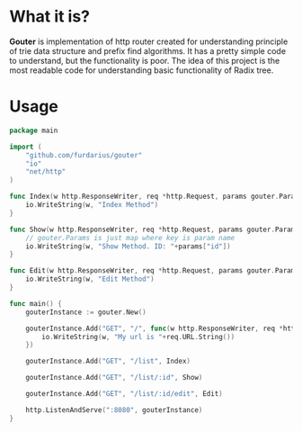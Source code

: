 # What it is?

**Gouter** is implementation of http router created for understanding principle of trie data structure and prefix find algorithms. It has a pretty simple code to understand, but the functionality is poor. The idea of this project is the most readable code for understanding basic functionality of Radix tree.

# Usage

```go
package main

import (
	"github.com/furdarius/gouter"
	"io"
	"net/http"
)

func Index(w http.ResponseWriter, req *http.Request, params gouter.Params) {
	io.WriteString(w, "Index Method")
}

func Show(w http.ResponseWriter, req *http.Request, params gouter.Params) {
	// gouter.Params is just map where key is param name
	io.WriteString(w, "Show Method. ID: "+params["id"])
}

func Edit(w http.ResponseWriter, req *http.Request, params gouter.Params) {
	io.WriteString(w, "Edit Method")
}

func main() {
	gouterInstance := gouter.New()

	gouterInstance.Add("GET", "/", func(w http.ResponseWriter, req *http.Request, params gouter.Params) {
		io.WriteString(w, "My url is "+req.URL.String())
	})

	gouterInstance.Add("GET", "/list", Index)

	gouterInstance.Add("GET", "/list/:id", Show)

	gouterInstance.Add("GET", "/list/:id/edit", Edit)

	http.ListenAndServe(":8080", gouterInstance)
}

```